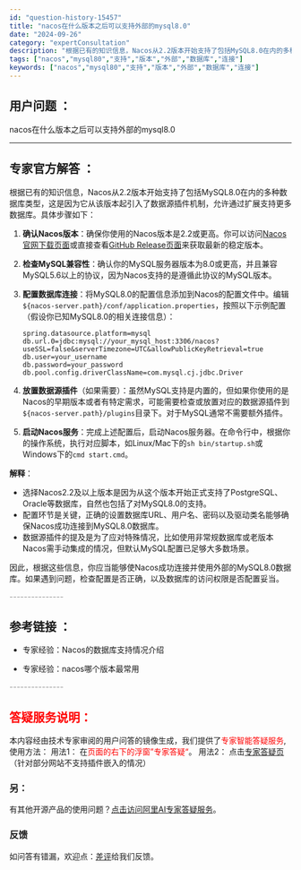 ```yaml
---
id: "question-history-15457"
title: "nacos在什么版本之后可以支持外部的mysql8.0"
date: "2024-09-26"
category: "expertConsultation"
description: "根据已有的知识信息，Nacos从2.2版本开始支持了包括MySQL8.0在内的多种数据库类型，这是因为它从该版本起引入了数据源插件机制，允许通过扩展支持更多数据库。具体步骤如下：1. **确认Nacos版本**：确保你使用的Nacos版本是2.2或更高。你可以访问[Nacos官网下载页面](http"
tags: ["nacos","mysql80","支持","版本","外部","数据库","连接"]
keywords: ["nacos","mysql80","支持","版本","外部","数据库","连接"]
---
```


## 用户问题 ： 
 nacos在什么版本之后可以支持外部的mysql8.0  

---------------
## 专家官方解答 ：

根据已有的知识信息，Nacos从2.2版本开始支持了包括MySQL8.0在内的多种数据库类型，这是因为它从该版本起引入了数据源插件机制，允许通过扩展支持更多数据库。具体步骤如下：

1. **确认Nacos版本**：确保你使用的Nacos版本是2.2或更高。你可以访问[Nacos官网下载页面](https://nacos.io/download/nacos-server/)或直接查看[GitHub Release页面](https://github.com/alibaba/nacos/releases)来获取最新的稳定版本。

2. **检查MySQL兼容性**：确认你的MySQL服务器版本为8.0或更高，并且兼容MySQL5.6以上的协议，因为Nacos支持的是遵循此协议的MySQL版本。

3. **配置数据库连接**：将MySQL8.0的配置信息添加到Nacos的配置文件中。编辑`${nacos-server.path}/conf/application.properties`，按照以下示例配置（假设你已知MySQL8.0的相关连接信息）：
   ```
   spring.datasource.platform=mysql
   db.url.0=jdbc:mysql://your_mysql_host:3306/nacos?useSSL=false&serverTimezone=UTC&allowPublicKeyRetrieval=true
   db.user=your_username
   db.password=your_password
   db.pool.config.driverClassName=com.mysql.cj.jdbc.Driver
   ```

4. **放置数据源插件**（如果需要）：虽然MySQL支持是内置的，但如果你使用的是Nacos的早期版本或者有特定需求，可能需要检查或放置对应的数据源插件到`${nacos-server.path}/plugins`目录下。对于MySQL通常不需要额外插件。

5. **启动Nacos服务**：完成上述配置后，启动Nacos服务器。在命令行中，根据你的操作系统，执行对应脚本，如Linux/Mac下的`sh bin/startup.sh`或Windows下的`cmd start.cmd`。

**解释**：
- 选择Nacos2.2及以上版本是因为从这个版本开始正式支持了PostgreSQL、Oracle等数据库，自然也包括了对MySQL8.0的支持。
- 配置环节是关键，正确的设置数据库URL、用户名、密码以及驱动类名能够确保Nacos成功连接到MySQL8.0数据库。
- 数据源插件的提及是为了应对特殊情况，比如使用非常规数据库或老版本Nacos需手动集成的情况，但默认MySQL配置已足够大多数场景。

因此，根据这些信息，你应当能够使Nacos成功连接并使用外部的MySQL8.0数据库。如果遇到问题，检查配置是否正确，以及数据库的访问权限是否配置妥当。


<font color="#949494">---------------</font> 


## 参考链接 ：

* 专家经验：Nacos的数据库支持情况介绍 
 
 * 专家经验：nacos哪个版本最常用 


 <font color="#949494">---------------</font> 
 


## <font color="#FF0000">答疑服务说明：</font> 

本内容经由技术专家审阅的用户问答的镜像生成，我们提供了<font color="#FF0000">专家智能答疑服务</font>,使用方法：
用法1： 在<font color="#FF0000">页面的右下的浮窗”专家答疑“</font>。
用法2： 点击[专家答疑页](https://answer.opensource.alibaba.com/docs/intro)（针对部分网站不支持插件嵌入的情况）
### 另：


有其他开源产品的使用问题？[点击访问阿里AI专家答疑服务](https://answer.opensource.alibaba.com/docs/intro)。
### 反馈
如问答有错漏，欢迎点：[差评](https://ai.nacos.io/user/feedbackByEnhancerGradePOJOID?enhancerGradePOJOId=15527)给我们反馈。
